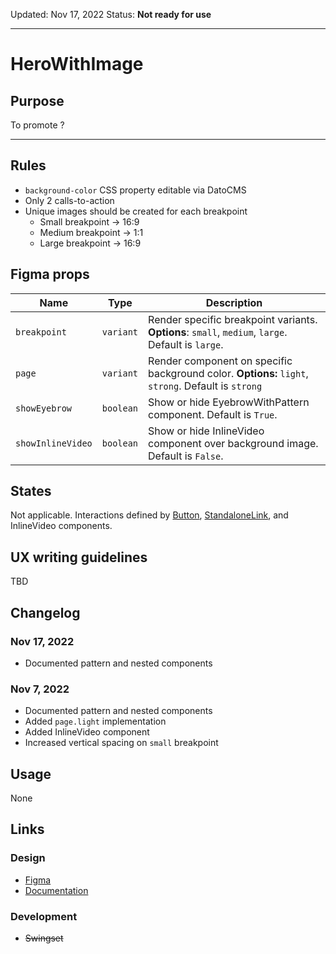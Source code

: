 Updated: Nov 17, 2022
Status: **Not ready for use**



---

# HeroWithImage

## Purpose

To promote ?



---

## Rules

* `background-color` CSS property editable via DatoCMS
* Only 2 calls-to-action
* Unique images should be created for each breakpoint
  * Small breakpoint → 16:9
  * Medium breakpoint → 1:1
  * Large breakpoint → 16:9

## Figma props

| Name | Type | Description |
|----|----|----|
| `breakpoint` | `variant` | Render specific breakpoint variants. **Options**: `small`, `medium`, `large`. Default is `large`. |
| `page` | `variant` | Render component on specific background color. **Options:** `light`, `strong`. Default is `strong` |
| `showEyebrow` | `boolean` | Show or hide EyebrowWithPattern component. Default is `True`. |
| `showInlineVideo` | `boolean` | Show or hide InlineVideo component over background image. Default is `False`. |

## States

Not applicable. Interactions defined by [Button](https://hashicorp-wpl-documentation.vercel.app/components/button), [StandaloneLink](https://hashicorp-wpl-documentation.vercel.app/components/standalone-link), and InlineVideo components.

## UX writing guidelines

TBD

## Changelog

### Nov 17, 2022

* Documented pattern and nested components

### Nov 7, 2022

* Documented pattern and nested components
* Added `page.light` implementation
* Added InlineVideo component
* Increased vertical spacing on `small` breakpoint

## Usage

None

## Links

### Design

* [Figma](https://www.figma.com/file/VvpEQaWhKQExx9QTWRyayd/Patterns?node-id=2591%3A14651)
* [Documentation](https://hashicorp-wpl-documentation.vercel.app/patterns/hero)

### Development

* ~~Swingset~~


